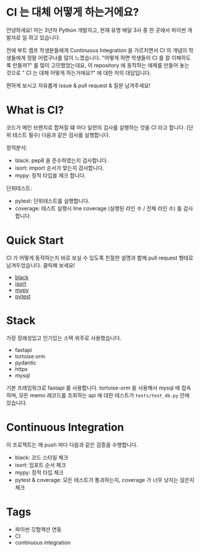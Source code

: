 # CI 는 대체 어떻게 하는거에요?

안녕하세요! 저는 3년차 Python 개발자고, 현재 유명 배달 3사 중 한 곳에서 파이썬 개발자로 일 하고 있습니다.

전에 부트 캠프 학생분들에게 Continuous Integration 을 가르치면서 CI 의 개념이 학생들에게 정말 어렵구나를 많이 느꼈습니다. 
"어떻게 하면 학생들이 CI 를 잘 이해하도록 만들까?" 를 많이 고민했었는데요, 
이 repository 에 동작하는 에제를 만들어 놓는 것으로 " CI 는 대체 어떻게 하는거에요?" 에 대한 저의 대답입니다.

편하게 보시고 자유롭게 issue & pull request & 질문 남겨주세요!

# What is CI?
코드가 메인 브렌치로 합쳐질 떄 마다 일련의 검사를 실행하는 것을 CI 라고 합니다. (단위 테스트 필수)
다음과 같은 검사를 실행합니다.

정적분석:
* black: pep8 을 준수하였는지 검사합니다.
* isort: import 순서가 맞는지 검사합니다.
* mypy: 정적 타입을 체크 합니다.

단위테스트:
* pytest: 단위테스트를 실행합니다.
* coverage: 테스트 실행시 line coverage (실행된 라인 수 / 전체 라인 수) 를 검사합니다.

# Quick Start

CI 가 어떻게 동작하는지 바로 보실 수 있도록 친절한 설명과 함께 pull request 형태로 남겨두었습니다. 클릭해 보세요!

* [black](https://github.com/aliwo/python_continuous_Integration_sample/pull/1)
* [isort](https://github.com/aliwo/python_continuous_Integration_sample/pull/2)
* [mypy](https://github.com/aliwo/python_continuous_Integration_sample/pull/3)
* [pytest](https://github.com/aliwo/python_continuous_Integration_sample/pull/4)


# Stack
가장 장래성있고 인기있는 스택 위주로 사용했습니다.
* fastapi
* tortoise orm
* pydantic
* httpx
* mysql

기본 프레임워크로 fastapi 를 사용합니다.
tortoise-orm 을 사용해서 mysql 에 접속하며, 모든 memo 레코드를 조회하는 api 에 대한 테스트가 `tests/test_db.py` 안에 있습니다. 


# Continuous Integration

이 프로젝트는 매 push 마다 다음과 같은 검증을 수행합니다.

* black: 코드 스타일 체크
* isort: 임포트 순서 체크
* mypy: 정적 타입 체크
* pytest & coverage: 모든 테스트가 통과하는지, coverage 가 너무 낮지는 않은지 체크


# Tags
* 파이썬 깃헙액션 연동 
* CI
* continuous integration

